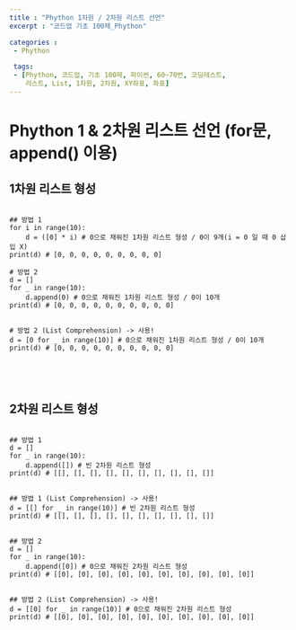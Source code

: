```yaml
---
title : "Phython 1차원 / 2차원 리스트 선언"
excerpt : "코드업 기초 100제_Phython"

categories :
 - Phython

 tags:
 - [Phython, 코드업, 기초 100제, 파이썬, 60~70번, 코딩테스트,
    리스트, List, 1차원, 2차원, XY좌표, 좌표]
---
```


Phython 1 & 2차원 리스트 선언 (for문, append() 이용)  
===========

## 1차원 리스트 형성 
<pre>
<code>
## 방법 1
for i in range(10):
    d = ([0] * i) # 0으로 채워진 1차원 리스트 형성 / 0이 9개(i = 0 일 때 0 삽입 X)
print(d) # [0, 0, 0, 0, 0, 0, 0, 0, 0]

# 방법 2
d = []
for _ in range(10):
    d.append(0) # 0으로 채워진 1차원 리스트 형성 / 0이 10개
print(d) # [0, 0, 0, 0, 0, 0, 0, 0, 0, 0] 


# 방법 2 (List Comprehension) -> 사용!
d = [0 for _ in range(10)] # 0으로 채워진 1차원 리스트 형성 / 0이 10개
print(d) # [0, 0, 0, 0, 0, 0, 0, 0, 0, 0]

</pre>
</code>

## 2차원 리스트 형성

<pre>
<code>
## 방법 1
d = []
for _ in range(10):
    d.append([]) # 빈 2차원 리스트 형성
print(d) # [[], [], [], [], [], [], [], [], [], []]


## 방법 1 (List Comprehension) -> 사용!
d = [[] for _ in range(10)] # 빈 2차원 리스트 형성
print(d) # [[], [], [], [], [], [], [], [], [], []]


## 방법 2
d = []
for _ in range(10):
    d.append([0]) # 0으로 채워진 2차원 리스트 형성
print(d) # [[0], [0], [0], [0], [0], [0], [0], [0], [0], [0]]


## 방법 2 (List Comprehension) -> 사용!
d = [[0] for _ in range(10)] # 0으로 채워진 2차원 리스트 형성
print(d) # [[0], [0], [0], [0], [0], [0], [0], [0], [0], [0]]
</pre>
</code>
